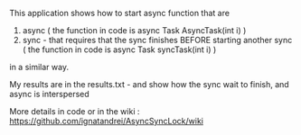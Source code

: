This application shows how to start async function that are

1. async ( the function in code is async Task<int> AsyncTask(int i)  )
2. sync - that requires that the sync finishes BEFORE starting another sync ( the function in code is async Task<int> syncTask(int i) )

in a similar way.

My results are in the results.txt - and show how the sync wait to finish, and async is interspersed

More details in code or in the wiki : https://github.com/ignatandrei/AsyncSyncLock/wiki
